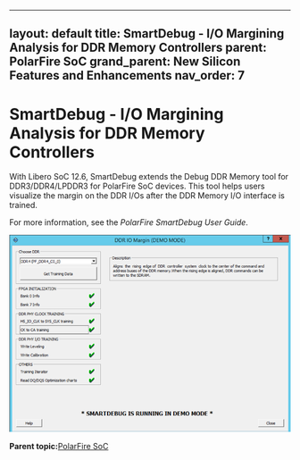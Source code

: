 
---
layout: default
title: SmartDebug - I/O Margining Analysis for DDR Memory Controllers
parent: PolarFire SoC
grand_parent: New Silicon Features and Enhancements
nav_order: 7
---
# SmartDebug - I/O Margining Analysis for DDR Memory Controllers

With Libero SoC 12.6, SmartDebug extends the Debug DDR Memory tool for DDR3/DDR4/LPDDR3 for PolarFire SoC devices. This tool helps users visualize the margin on the DDR I/Os after the DDR Memory I/O interface is trained.

For more information, see the *PolarFire SmartDebug User Guide*.

![](GUID-D46E2ECB-B550-4461-9CA1-5A4A4608D63B-low.png "DDR IO Margin")

**Parent topic:**[PolarFire SoC](GUID-01242F39-2030-4BC9-A2F4-EA1744E85B84.md)

